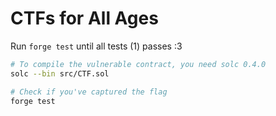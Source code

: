 # CTFs for All Ages

Run `forge test` until all tests (1) passes :3

```bash
# To compile the vulnerable contract, you need solc 0.4.0
solc --bin src/CTF.sol

# Check if you've captured the flag
forge test
```